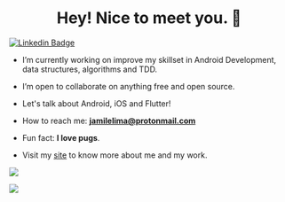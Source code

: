 
<h1 align="center">Hey! Nice to meet you. 👋</h1>

[![Linkedin Badge](https://img.shields.io/badge/-LinkedIn-blue?style=flat-square&logo=Linkedin&logoColor=white)](https://www.linkedin.com/in/jamile-sousa-lima)


- I’m currently working on improve my skillset in Android Development, data structures, algorithms and TDD.

- I’m open to collaborate on anything free and open source.

- Let's talk about Android, iOS and Flutter!

- How to reach me: **jamilelima@protonmail.com**

- Fun fact: **I love pugs**.

- Visit my <a href="https://www.jamile.dev" target="_blank">site</a> to know more about me and my work.

![](https://github-readme-stats.vercel.app/api?username=jamilelima&show_icons=true&hide=contribs&theme=dark)

![](https://github-readme-stats.vercel.app/api/top-langs/?username=jamilelima&layout=compact&hide=ruby,css&theme=dark)

